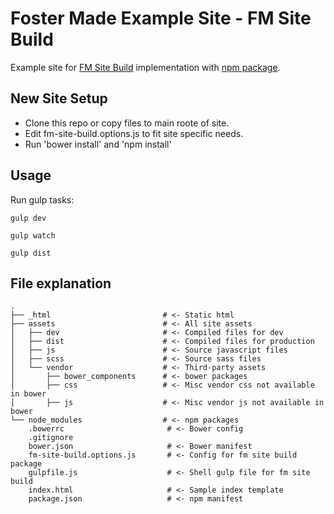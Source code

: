 # Foster Made Example Site - FM Site Build

Example site for [FM Site Build](https://github.com/fostermadeco/fm-site-build) implementation with [npm package](https://www.npmjs.com/package/fm-site-build).

## New Site Setup

* Clone this repo or copy files to main roote of site.
* Edit fm-site-build.options.js to fit site specific needs.
* Run 'bower install' and 'npm install'

## Usage

Run gulp tasks:

```
gulp dev

gulp watch

gulp dist
```

## File explanation

```
.
├── _html                         # <- Static html
├── assets                        # <- All site assets
│   ├── dev                       # <- Compiled files for dev
│   ├── dist                      # <- Compiled files for production
│   ├── js                        # <- Source javascript files
│   ├── scss                      # <- Source sass files
│   └── vendor                    # <- Third-party assets
│       ├── bower_components      # <- bower packages
│       ├── css                   # <- Misc vendor css not available in bower
│       ├── js                    # <- Misc vendor js not available in bower
└── node_modules                  # <- npm packages
    .bowerrc                       # <- Bower config
    .gitignore                     
    bower.json                     # <- Bower manifest
    fm-site-build.options.js       # <- Config for fm site build package
    gulpfile.js                    # <- Shell gulp file for fm site build
    index.html                     # <- Sample index template
    package.json                   # <- npm manifest
```